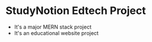 # StudyNotion Edtech Project
- It's a major MERN stack project
- It's an educational website project